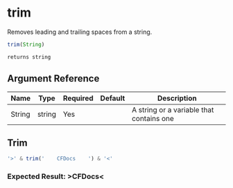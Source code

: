 # trim

Removes leading and trailing spaces from a string.

```javascript
trim(String)
```

```javascript
returns string
```

## Argument Reference

| Name | Type | Required | Default | Description |
| --- | --- | --- | --- | --- |
| String | string | Yes |  | A string or a variable that contains one |

## Trim

```javascript
'>' & trim('    CFDocs    ') & '<'
```

### Expected Result: >CFDocs<
